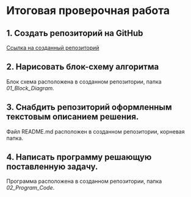 # Итоговая проверочная работа

## 1. Создать репозиторий на GitHub

[Ссылка на созданный репозиторий](https://github.com/ANGunchenko/04_Choosing_a_specialization.git)

## 2. Нарисовать блок-схему алгоритма

Блок схема расположена в созданном репозитории, папка *01_Block_Diagram*.

## 3. Снабдить репозиторий оформленным текстовым описанием решения. 

Файл README.md расположен в созданном репозитории, корневая папка.

## 4. Написать программу решающую поставленную задачу.

Программа расположена в созданном репозитории, папка *02_Program_Code*.

